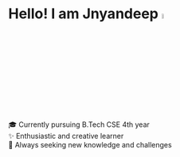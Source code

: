 # Hello! I am Jnyandeep <img src="https://media.giphy.com/media/hvRJCLFzcasrR4ia7z/giphy.gif" width="5%">



🎓 Currently pursuing B.Tech CSE 4th year  
✨ Enthusiastic and creative learner  
🌱 Always seeking new knowledge and challenges  





